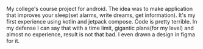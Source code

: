 My college's course project for android. The idea was to make application that improves your sleep(set alarms, write dreams, get information). It's my first experience using kotlin and jetpack compose. Code is pretty terrible. In my defense I can say that with a time limit, gigantic plans(for my level) and almost no experience, result is not that bad. I even drawn a design in figma for it.
